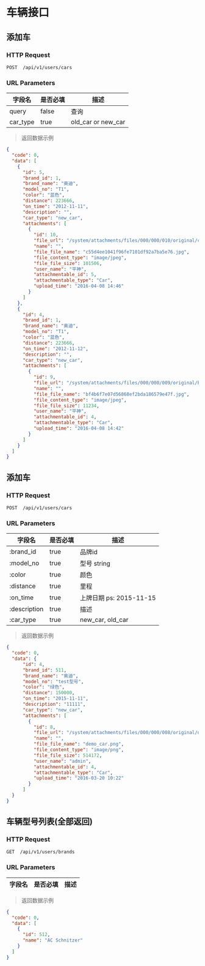 # 车辆接口
## 添加车
### HTTP Request

`POST  /api/v1/users/cars`

### URL Parameters

字段名 | 是否必填 | 描述
--------- | ------- | -----------
query | false | 查询
car_type | true | old_car or new_car

> 返回数据示例

```json
{
  "code": 0,
  "data": [
    {
      "id": 5,
      "brand_id": 1,
      "brand_name": "奥迪",
      "model_no": "T1",
      "color": "蓝色",
      "distance": 223666,
      "on_time": "2012-11-11",
      "description": "",
      "car_type": "new_car",
      "attachments": [
        {
          "id": 10,
          "file_url": "/system/attachments/files/000/000/010/original/c55d4ee1041f96fe7101df92a7ba5e76.jpg?1460126771",
          "name": "",
          "file_file_name": "c55d4ee1041f96fe7101df92a7ba5e76.jpg",
          "file_content_type": "image/jpeg",
          "file_file_size": 101506,
          "user_name": "平神",
          "attachmentable_id": 5,
          "attachmentable_type": "Car",
          "upload_time": "2016-04-08 14:46"
        }
      ]
    },
    {
      "id": 4,
      "brand_id": 1,
      "brand_name": "奥迪",
      "model_no": "T1",
      "color": "蓝色",
      "distance": 223666,
      "on_time": "2012-11-12",
      "description": "",
      "car_type": "new_car",
      "attachments": [
        {
          "id": 9,
          "file_url": "/system/attachments/files/000/000/009/original/bf4b6f7e07d56868ef2bda186579e47f.jpg?1460126521",
          "name": "",
          "file_file_name": "bf4b6f7e07d56868ef2bda186579e47f.jpg",
          "file_content_type": "image/jpeg",
          "file_file_size": 11234,
          "user_name": "平神",
          "attachmentable_id": 4,
          "attachmentable_type": "Car",
          "upload_time": "2016-04-08 14:42"
        }
      ]
    }
  ]
}
```

## 添加车
### HTTP Request

`POST  /api/v1/users/cars`

### URL Parameters

字段名 | 是否必填 | 描述
--------- | ------- | -----------
:brand_id |true | 品牌id
:model_no |true | 型号 string
:color |true | 颜色
:distance|true | 里程
:on_time |true | 上牌日期 ps: 2015-11-15
:description | true | 描述
:car_type | true | new_car, old_car

> 返回数据示例

```json
{
  "code": 0,
  "data": {
      "id": 4,
      "brand_id": 511,
      "brand_name": "奥迪",
      "model_no": "test型号",
      "color": "绿色",
      "distance": 150000,
      "on_time": "2015-11-11",
      "description": "11111",
      "car_type": "new_car",
      "attachments": [
        {
          "id": 8,
          "file_url": "/system/attachments/files/000/000/008/original/demo_car.png?1458469347",
          "name": "",
          "file_file_name": "demo_car.png",
          "file_content_type": "image/png",
          "file_file_size": 514172,
          "user_name": "admin",
          "attachmentable_id": 4,
          "attachmentable_type": "Car",
          "upload_time": "2016-03-20 10:22"
        }
      ]
  }
}
```

## 车辆型号列表(全部返回)
### HTTP Request

`GET  /api/v1/users/brands`

### URL Parameters

字段名 | 是否必填 | 描述
--------- | ------- | -----------

> 返回数据示例

```json
{
  "code": 0,
  "data": [
    {
      "id": 512,
      "name": "AC Schnitzer"
    }
  ]
}
```